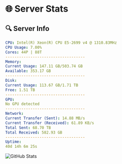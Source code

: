 # 🌐 Server Stats
## 🔍 Server Info
```yaml
CPU: Intel(R) Xeon(R) CPU E5-2699 v4 @ 1310.83MHz
CPU Usage: 7.00%
Cores: 44P | 88T
-----------------------------------
Memory:
Current Usage: 147.11 GB/503.74 GB
Available: 353.17 GB
-----------------------------------
Disk:
Current Usage: 113.67 GB/1.71 TB
Free: 1.51 TB
-----------------------------------
GPU:
No GPU detected
-----------------------------------
Network:
Current Transfer (Sent): 14.88 MB/s
Current Transfer (Received): 61.89 KB/s
Total Sent: 68.70 TB
Total Received: 582.93 GB
-----------------------------------
Uptime:
40d 14h 6m 25s
```
![GitHub Stats](https://img.shields.io/badge/Updated-2025-04-17_11:29:14-blue)
